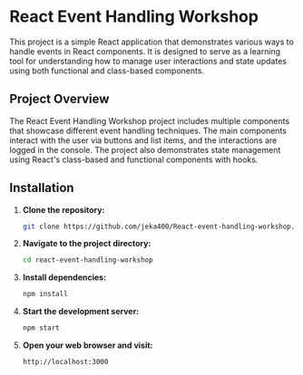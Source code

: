 # React Event Handling Workshop

This project is a simple React application that demonstrates various ways to handle events in React components. It is designed to serve as a learning tool for understanding how to manage user interactions and state updates using both functional and class-based components.


## Project Overview

The React Event Handling Workshop project includes multiple components that showcase different event handling techniques. The main components interact with the user via buttons and list items, and the interactions are logged in the console. The project also demonstrates state management using React's class-based and functional components with hooks.


## Installation

1. **Clone the repository:**

    ```bash
    git clone https://github.com/jeka400/React-event-handling-workshop.git
    ```

2. **Navigate to the project directory:**

    ```bash
    cd react-event-handling-workshop
    ```

3. **Install dependencies:**

    ```bash
    npm install
    ```

4. **Start the development server:**

    ```bash
    npm start
    ```

5. **Open your web browser and visit:**

    ```
    http://localhost:3000